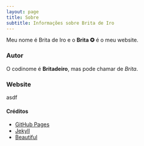 ```yaml
---
layout: page
title: Sobre
subtitle: Informações sobre Brita de Iro
---
```


Meu nome é Brita de Iro e o **Brita ✪** é o meu website.

### Autor

O codinome é **Britadeiro**, mas pode chamar de *Brita*.

### Website

asdf

#### Créditos

* [GitHub Pages](https://pages.github.com/)
* [Jekyll](https://jekyllrb.com/)
* [Beautiful](https://beautifuljekyll.com/)
